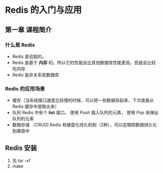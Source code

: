 # Redis 的入门与应用

## 第一章 课程简介

### 什么是 Redis
- Redis 是远程的。
- Redis 是基于 **内存** 的。所以它的性能会比其他数据库性能更高，但是会比较吃内存
- Redis 是非关系型数据库

### Redis 的应用场景
- 缓存（当系统接口速度比较慢的时候，可以把一些数据存起来，下次直接从 Redis 缓存中提取出来）
- 队列 Redis 中有个 **list** 接口。 使用 *Push* 插入队列的元素， 使用 *Pop* 来弹出队列的元素
- 数据存储 （CRUD) Redis 有硬盘化持久机制（2种），可以定期把数据持久化到硬盘中

## Redis 安装
1. 先 tar -xf 
2. make